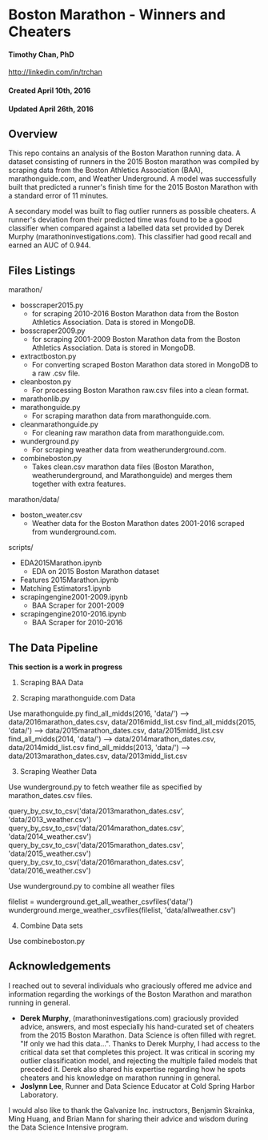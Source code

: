 # Boston Marathon - Winners and Cheaters

#### Timothy Chan, PhD
http://linkedin.com/in/trchan
#### Created April 10th, 2016
#### Updated April 26th, 2016

## Overview

This repo contains an analysis of the Boston Marathon running data.  A dataset consisting of runners in the 2015 Boston marathon was compiled by scraping data from the Boston Athletics Association (BAA), marathonguide.com, and Weather Underground.  A model was successfully built that predicted a runner's finish time for the 2015 Boston Marathon with a standard error of 11 minutes.

A secondary model was built to flag outlier runners as possible cheaters.  A runner's deviation from their predicted time was found to be a good classifier when compared against a labelled data set provided by Derek Murphy (marathoninvestigations.com).  This classifier had good recall and earned an AUC of 0.944.

## Files Listings

marathon/
- bosscraper2015.py
  - for scraping 2010-2016 Boston Marathon data from the Boston Athletics Association.  Data is stored in MongoDB.
- bosscraper2009.py
  - for scraping 2001-2009 Boston Marathon data from the Boston Athletics Association.  Data is stored in MongoDB.
- extractboston.py
  - For converting scraped Boston Marathon data stored in MongoDB to a raw .csv file.
- cleanboston.py
  - For processing Boston Marathon raw.csv files into a clean format.
- marathonlib.py
- marathonguide.py
  - For scraping marathon data from marathonguide.com.
- cleanmarathonguide.py
  - For cleaning raw marathon data from marathonguide.com.
- wunderground.py
  - For scraping weather data from weatherunderground.com.
- combineboston.py
  - Takes clean.csv marathon data files (Boston Marathon, weatherunderground, and Marathonguide) and merges them together with extra features.

marathon/data/
- boston_weater.csv
  - Weather data for the Boston Marathon dates 2001-2016 scraped from wunderground.com.

scripts/
- EDA2015Marathon.ipynb
  - EDA on 2015 Boston Marathon dataset
- Features 2015Marathon.ipynb
- Matching Estimators1.ipynb
- scrapingengine2001-2009.ipynb
  - BAA Scraper for 2001-2009
- scrapingengine2010-2016.ipynb
  - BAA Scraper for 2010-2016

## The Data Pipeline

**This section is a work in progress**

1. Scraping BAA Data

2. Scraping marathonguide.com Data

Use marathonguide.py
  find_all_midds(2016, 'data/') --> data/2016marathon_dates.csv, data/2016midd_list.csv
  find_all_midds(2015, 'data/') --> data/2015marathon_dates.csv, data/2015midd_list.csv
  find_all_midds(2014, 'data/') --> data/2014marathon_dates.csv, data/2014midd_list.csv
  find_all_midds(2013, 'data/') --> data/2013marathon_dates.csv, data/2013midd_list.csv

3. Scraping Weather Data

Use wunderground.py to fetch weather file as specified by marathon_dates.csv files.

  query_by_csv_to_csv('data/2013marathon_dates.csv', 'data/2013_weather.csv')
  query_by_csv_to_csv('data/2014marathon_dates.csv', 'data/2014_weather.csv')
  query_by_csv_to_csv('data/2015marathon_dates.csv', 'data/2015_weather.csv')
  query_by_csv_to_csv('data/2016marathon_dates.csv', 'data/2016_weather.csv')

Use wunderground.py to combine all weather files

  filelist = wunderground.get_all_weather_csvfiles('data/')
  wunderground.merge_weather_csvfiles(filelist, 'data/allweather.csv')

4. Combine Data sets

Use combineboston.py




## Acknowledgements

I reached out to several individuals who graciously offered me advice and information regarding the workings of the Boston Marathon and marathon running in general.

- **Derek Murphy**, (marathoninvestigations.com) graciously provided advice, answers, and most especially his hand-curated set of cheaters from the 2015 Boston Marathon.  Data Science is often filled with regret.  "If only we had this data...".  Thanks to Derek Murphy, I had access to the critical data set that completes this project.  It was critical in scoring my outlier classification model, and rejecting the multiple failed models that preceded it.  Derek also shared his expertise regarding how he spots cheaters and his knowledge on marathon running in general.
- **Joslynn Lee**, Runner and Data Science Educator at Cold Spring Harbor Laboratory.

I would also like to thank the Galvanize Inc. instructors, Benjamin Skrainka, Ming Huang, and Brian Mann for sharing their advice and wisdom during the Data Science Intensive program.
